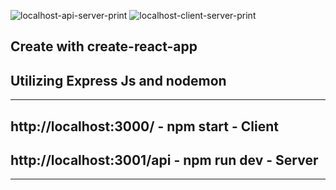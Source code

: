 ![localhost-api-server-print](https://user-images.githubusercontent.com/57544272/199403417-b373013c-3f5c-4170-927d-2267d630e24c.png)
![localhost-client-server-print](https://user-images.githubusercontent.com/57544272/199403419-87d39d5b-f58d-4897-8517-d202cb96f0f9.png)
## Create with create-react-app 
## Utilizing Express Js and nodemon
---
## http://localhost:3000/ - npm start - Client
## http://localhost:3001/api - npm run dev - Server
---
